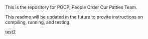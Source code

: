 This is the repository for POOP, People Order Our Patties Team.


This readme will be updated in the future to provite instructions on compiling, running, and testing.


test2
